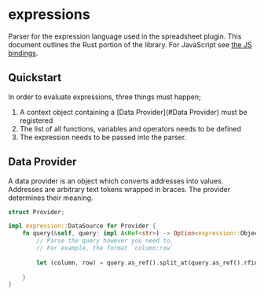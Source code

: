 # expressions

Parser for the expression language used in the spreadsheet plugin. This document outlines the Rust portion of the
library. For JavaScript see [the JS bindings](expression-js/README.md).

## Quickstart

In order to evaluate expressions, three things must happen;

1. A context object containing a [Data Provider](#Data Provider) must be registered
2. The list of all functions, variables and operators needs to be defined
3. The expression needs to be passed into the parser.

## Data Provider

A data provider is an object which converts addresses into values. Addresses are arbitrary text tokens wrapped in
braces. The provider determines their meaning. 

```rust
struct Provider;

impl expression::DataSource for Provider {
    fn query(&self, query: impl AsRef<str>) -> Option<expression::Object> {
        // Parse the query however you need to.
        // For example, the format `column:row`
        
        let (column, row) = query.as_ref().split_at(query.as_ref().rfind(':'));
        
    }
}
```